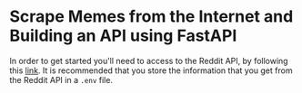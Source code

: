 # Scrape Memes from the Internet and Building an API using FastAPI

In order to get started you'll need to access to the Reddit API, by following
this [link](https://www.reddit.com/prefs/apps). It is recommended that you store
the information that you get from the Reddit API in a `.env` file.

